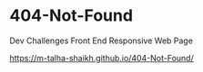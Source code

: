 # 404-Not-Found
Dev Challenges Front End Responsive Web Page

https://m-talha-shaikh.github.io/404-Not-Found/

